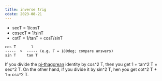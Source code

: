 ```yaml
---
title: inverse trig
cdate: 2023-08-21
---
```


- secT = 1/cosT
- cosecT = 1/sinT
- cotT = 1/tanT = cosT/sinT

```
cos T       1             
-----  >  ----- (e.g. T = 180deg; compare answers)
sin T     tan T           
```

If you divide the [pi-thagorean](https://pi-thagoras.github.io/the-chicken-pen/) identity by cos^2 T, then you get 1 + tan^2 T = sec^2 T. On the other hand, if you divide it by sin^2 T, hen you get cot^2 T + 1 = csc^2 T.
